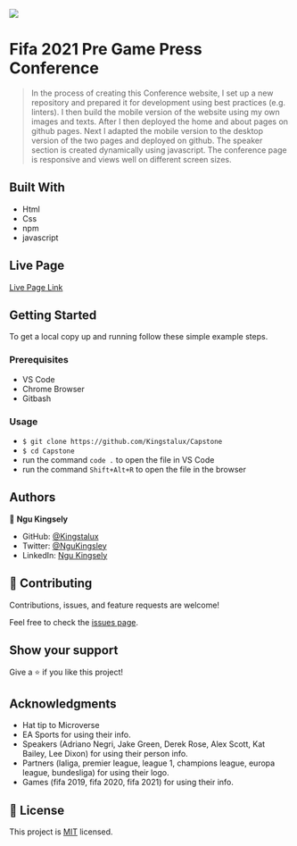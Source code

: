 
![](https://img.shields.io/badge/Microverse-blueviolet)

# Fifa 2021 Pre Game Press Conference

>In the process of creating this Conference website, I set up a new repository and prepared it for development using best practices (e.g. linters). I then build the mobile version of the website using my own images and texts. After I then deployed the home and about pages on github pages.
Next I adapted the mobile version to the desktop version of the two pages and deployed on github.
The speaker section is created dynamically using javascript. The conference page is responsive and views well on different screen sizes.




## Built With

- Html
- Css
- npm
- javascript

## Live Page

[Live Page Link](https://kingstalux.github.io/Capstone/)

## Getting Started

To get a local copy up and running follow these simple example steps.

### Prerequisites

- VS Code
- Chrome Browser
- Gitbash


### Usage
- `$ git clone https://github.com/Kingstalux/Capstone`
- `$ cd Capstone`
- run the command `code .` to open the file in VS Code
- run the command `Shift+Alt+R` to open the file in the browser


## Authors

👤 **Ngu Kingsely**

- GitHub: [@Kingstalux](https://github.com/Kingstalux)
- Twitter: [@NguKingsley](https://twitter.com/NguKingsley)
- LinkedIn: [Ngu Kingsely](https://www.linkedin.com/in/ngu-kingsely-junior-cho-974b60136/)



## 🤝 Contributing

Contributions, issues, and feature requests are welcome!

Feel free to check the [issues page](https://github.com/Kingstalux/Capstone/issues).

## Show your support

Give a ⭐️ if you like this project!

## Acknowledgments

- Hat tip to Microverse
- EA Sports for using their info.
- Speakers (Adriano Negri, Jake Green, Derek Rose, Alex Scott, Kat Bailey, Lee Dixon) for using their person info.
- Partners (laliga, premier league, league 1, champions league, europa league, bundesliga) for using their logo.
- Games (fifa 2019, fifa 2020, fifa 2021) for using their info.

## 📝 License

This project is [MIT](./MIT.md) licensed.

